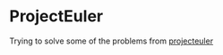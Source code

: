# ProjectEuler
Trying to solve some of the problems from [projecteuler](https://projecteuler.net/archives)
